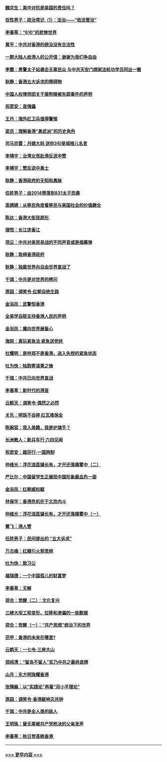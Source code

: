 #### [魏京生：美中对抗是美国的责任吗？](../pages/nsc993/n11500723.md?t=09051733) 
#### [任性男子：政治常识（1）：法治——“依法管治”](../pages/nsc993/n11500791.md?t=09051733) 
#### [李春草：“610”的悲惨世界](../pages/nsc993/n11501141.md?t=09051733) 
#### [黄平：中共对香港的统治没有合法性](../pages/nsc993/n11499473.md?t=09051733) 
#### [一群大陆人给港人的公开信：谢谢为我们争自由](../pages/nsc993/n11500402.md?t=09051733) 
#### [李霞：黑警太子站袭击无辜民众 与中共天安门绑架法轮功学员同出一辙](../pages/nsc993/n11499805.md?t=09051733) 
#### [耿静：香港五大诉求的障碍物](../pages/nsc993/n11497578.md?t=09051733) 
#### [中国人权律师团关于唐荆陵被失踪事件的声明](../pages/nsc993/n11500014.md?t=09051733) 
#### [祝君安：哀傀儡](../pages/nsc993/n11499776.md?t=09051733) 
#### [王丹：海外红卫兵值得警惕](../pages/nsc993/n11498138.md?t=09051733) 
#### [梁京：理解香港“勇武派”的历史角色](../pages/nsc993/n11498006.md?t=09051733) 
#### [司马京雷：月娥大妈  送你3句皇城根儿名言](../pages/nsc993/n11497885.md?t=09051733) 
#### [李靖宇：台湾女孩赴港反送中赞](../pages/nsc993/n11497721.md?t=09051733) 
#### [李靖宇：赞反送中勇士](../pages/nsc993/n11497452.md?t=09051733) 
#### [耿静：香港政府的无知和愚昧](../pages/nsc993/n11494238.md?t=09051733) 
#### [任姓男子：由2014堕落到831太子恐袭](../pages/nsc993/n11496683.md?t=09051733) 
#### [高婧婧：从移民角度看移民与美国社会的价值磨合](../pages/nsc993/n11495757.md?t=09051733) 
#### [陈达：香港大街现原形 ](../pages/nsc993/n11495441.md?t=09051733) 
#### [理悟：长江连香江](../pages/nsc993/n11495377.md?t=09051733) 
#### [项云：中共对美贸易战的不同声音或是烟幕弹](../pages/nsc993/n11494929.md?t=09051733) 
#### [耿静：取缔香港政府](../pages/nsc993/n11494218.md?t=09051733) 
#### [耿静：独裁世界向自由世界宣战了](../pages/nsc993/n11494190.md?t=09051733) 
#### [千瑞：中共是对世界的拷问](../pages/nsc993/n11493021.md?t=09051733) 
#### [莲园：调笑令‧红朝自绝生路](../pages/nsc993/n11493011.md?t=09051733) 
#### [金浴凤：武警惊香港](../pages/nsc993/n11492994.md?t=09051733) 
#### [全美学自联支持香港人民的声明](../pages/nsc993/n11492630.md?t=09051733) 
#### [金浴凤：魔向世界展畜心](../pages/nsc993/n11492599.md?t=09051733) 
#### [海网：真玩紧急法 紧急送党终 ](../pages/nsc993/n11492535.md?t=09051733) 
#### [杜耀明：是林郑不是香港，进入失控的紧急状态](../pages/nsc993/n11491420.md?t=09051733) 
#### [吐为快：陆胞寄语黄之锋](../pages/nsc993/n11491117.md?t=09051733) 
#### [千瑞：中共已向世界宣战](../pages/nsc993/n11490123.md?t=09051733) 
#### [李春草：新时代的港首](../pages/nsc993/n11489864.md?t=09051733) 
#### [云鹤天：调笑令·偶然之必然](../pages/nsc993/n11489701.md?t=09051733) 
#### [关乐：明珠不会碎 红瓦难保全](../pages/nsc993/n11489647.md?t=09051733) 
#### [陈婉容：我入美籍，我是护旗手？](../pages/nsc993/n11487908.md?t=09051733) 
#### [长洲散人：新兵车行 六四见闻](../pages/nsc993/n11487729.md?t=09051733) 
#### [祝君安：踏莎行‧一国两制](../pages/nsc993/n11487699.md?t=09051733) 
#### [仲维光：浮花浪蕊镇长有，才开还落瘴雾中（二）](../pages/nsc993/n11483286.md?t=09051733) 
#### [严比尔：中国留学生正展现中国形象最血色一面](../pages/nsc993/n11485145.md?t=09051733) 
#### [金浴凤：红朝威权赋](../pages/nsc993/n11485191.md?t=09051733) 
#### [林保华：香港危机在于北京内斗](../pages/nsc993/n11484593.md?t=09051733) 
#### [仲维光：浮花浪蕊镇长有，才开还落瘴雾中（ㄧ）](../pages/nsc993/n11483259.md?t=09051733) 
#### [霄飞：港人赞](../pages/nsc993/n11482957.md?t=09051733) 
#### [任姓男子：民间提出的 “五大诉求”](../pages/nsc993/n11482897.md?t=09051733) 
#### [万古缘：红蛾引火邪灵烬](../pages/nsc993/n11482886.md?t=09051733) 
#### [吐为快：致习公](../pages/nsc993/n11482867.md?t=09051733) 
#### [福瑞德：一个中国孤儿的财富梦](../pages/nsc993/n11482817.md?t=09051733) 
#### [李春草：无解](../pages/nsc993/n11482791.md?t=09051733) 
#### [郑合：觉醒（二）：文化复兴](../pages/nsc993/n11478025.md?t=09051733) 
#### [三峡大坝工程变形、位移和渗漏的一些数据](../pages/nsc993/n11478232.md?t=09051733) 
#### [郑合：觉醒（一）：“共产思想”统治下的世界](../pages/nsc993/n11477663.md?t=09051733) 
#### [范甲：香港的未来在哪里?](../pages/nsc993/n11477249.md?t=09051733) 
#### [云鹤天：一七令·三座大山](../pages/nsc993/n11477192.md?t=09051733) 
#### [郑纯清：“留岛不留人”实乃中共之最终底牌](../pages/nsc993/n11476160.md?t=09051733) 
#### [山月：东方明珠耀香港](../pages/nsc993/n11476077.md?t=09051733) 
#### [张翎燊：以“实践论”再看“邓小平理论”](../pages/nsc993/n11475733.md?t=09051733) 
#### [莲园：调笑令‧香港敲响灭共钟](../pages/nsc993/n11475723.md?t=09051733) 
#### [千瑞：中共是全人类的敌人](../pages/nsc993/n11475329.md?t=09051733) 
#### [王明珠：替无辜被共产党枪决的父亲发声](../pages/nsc993/n11474570.md?t=09051733) 
#### [李春草：秋日登高眺香港 ](../pages/nsc993/n11474491.md?t=09051733) 

----
#### [ >>> 更早内容 <<< ](../indexes/nsc993-earlier.md)
